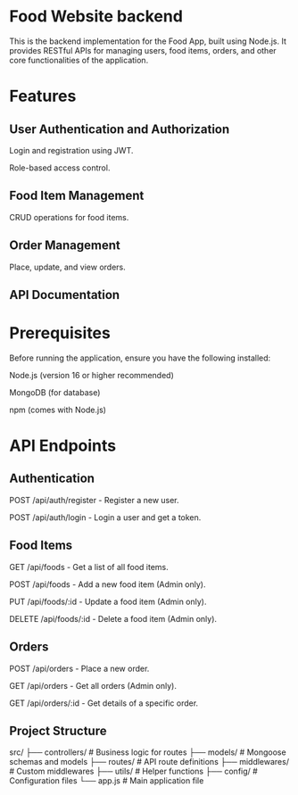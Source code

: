 # Food Website backend

This is the backend implementation for the Food App, built using Node.js. It provides RESTful APIs for managing users, food items, orders, and other core functionalities of the application.

# Features

## User Authentication and Authorization

Login and registration using JWT.

Role-based access control.

## Food Item Management

CRUD operations for food items.

## Order Management

Place, update, and view orders.

## API Documentation

# Prerequisites

Before running the application, ensure you have the following installed:

Node.js (version 16 or higher recommended)

MongoDB (for database)

npm (comes with Node.js)

# API Endpoints

## Authentication

POST /api/auth/register - Register a new user.

POST /api/auth/login - Login a user and get a token.

## Food Items

GET /api/foods - Get a list of all food items.

POST /api/foods - Add a new food item (Admin only).

PUT /api/foods/:id - Update a food item (Admin only).

DELETE /api/foods/:id - Delete a food item (Admin only).

## Orders

POST /api/orders - Place a new order.

GET /api/orders - Get all orders (Admin only).

GET /api/orders/:id - Get details of a specific order.


## Project Structure

src/
├── controllers/      # Business logic for routes
├── models/           # Mongoose schemas and models
├── routes/           # API route definitions
├── middlewares/      # Custom middlewares
├── utils/            # Helper functions
├── config/           # Configuration files
└── app.js            # Main application file
